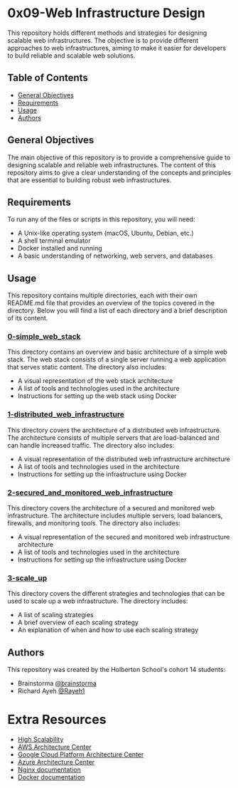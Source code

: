 # 0x09-Web Infrastructure Design

This repository holds different methods and strategies for designing scalable web infrastructures. The objective is to provide different approaches to web infrastructures, aiming to make it easier for developers to build reliable and scalable web solutions.

## Table of Contents

* [General Objectives](#general-objectives)
* [Requirements](#requirements)
* [Usage](#usage)
* [Authors](#authors)

## General Objectives

The main objective of this repository is to provide a comprehensive guide to designing scalable and reliable web infrastructures. The content of this repository aims to give a clear understanding of the concepts and principles that are essential to building robust web infrastructures.

## Requirements

To run any of the files or scripts in this repository, you will need:

* A Unix-like operating system (macOS, Ubuntu, Debian, etc.)
* A shell terminal emulator
* Docker installed and running
* A basic understanding of networking, web servers, and databases

## Usage

This repository contains multiple directories, each with their own README.md file that provides an overview of the topics covered in the directory. Below you will find a list of each directory and a brief description of its content.

### [0-simple_web_stack](./0-simple_web_stack/README.md)

This directory contains an overview and basic architecture of a simple web stack. The web stack consists of a single server running a web application that serves static content. The directory also includes:

* A visual representation of the web stack architecture
* A list of tools and technologies used in the architecture
* Instructions for setting up the web stack using Docker

### [1-distributed_web_infrastructure](./1-distributed_web_infrastructure/README.md)

This directory covers the architecture of a distributed web infrastructure. The architecture consists of multiple servers that are load-balanced and can handle increased traffic. The directory also includes:

* A visual representation of the distributed web infrastructure architecture
* A list of tools and technologies used in the architecture
* Instructions for setting up the infrastructure using Docker

### [2-secured_and_monitored_web_infrastructure](./2-secured_and_monitored_web_infrastructure/README.md)

This directory covers the architecture of a secured and monitored web infrastructure. The architecture includes multiple servers, load balancers, firewalls, and monitoring tools. The directory also includes:

* A visual representation of the secured and monitored web infrastructure architecture
* A list of tools and technologies used in the architecture
* Instructions for setting up the infrastructure using Docker

### [3-scale_up](./3-scale_up/README.md)

This directory covers the different strategies and technologies that can be used to scale up a web infrastructure. The directory includes:

* A list of scaling strategies
* A brief overview of each scaling strategy
* An explanation of when and how to use each scaling strategy

## Authors

This repository was created by the Holberton School's cohort 14 students:

* Brainstorma [@brainstorma](https://github.com/brainstorma)
* Richard Ayeh [@Rayeh1](https://github.com/Rayeh1)

# Extra Resources

* [High Scalability](http://highscalability.com/)
* [AWS Architecture Center](https://aws.amazon.com/architecture/)
* [Google Cloud Platform Architecture Center](https://cloud.google.com/solutions/architecture)
* [Azure Architecture Center](https://docs.microsoft.com/en-us/azure/architecture/)
* [Nginx documentation](https://docs.nginx.com/)
* [Docker documentation](https://docs.docker.com/)

